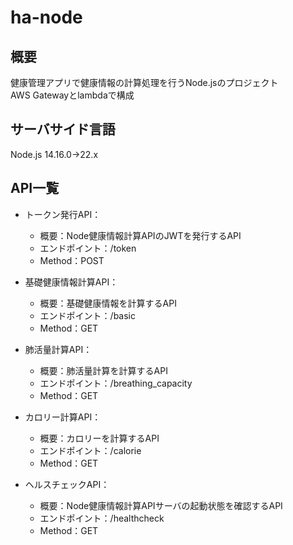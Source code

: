 # ha-node

## 概要
健康管理アプリで健康情報の計算処理を行うNode.jsのプロジェクト  
AWS Gatewayとlambdaで構成  

## サーバサイド言語
Node.js 14.16.0→22.x

## API一覧

- トークン発行API：
    - 概要：Node健康情報計算APIのJWTを発行するAPI
    - エンドポイント：/token
    - Method：POST

- 基礎健康情報計算API：
    - 概要：基礎健康情報を計算するAPI
    - エンドポイント：/basic
    - Method：GET

- 肺活量計算API：
    - 概要：肺活量計算を計算するAPI
    - エンドポイント：/breathing\_capacity
    - Method：GET

- カロリー計算API：
    - 概要：カロリーを計算するAPI
    - エンドポイント：/calorie
    - Method：GET

- ヘルスチェックAPI：
    - 概要：Node健康情報計算APIサーバの起動状態を確認するAPI
    - エンドポイント：/healthcheck
    - Method：GET
